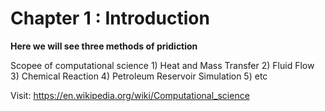 # Chapter 1 : Introduction 



**Here we will see three methods of pridiction** 


Scopee of computational science    1) Heat and Mass Transfer 2) Fluid Flow 3) Chemical Reaction 4) Petroleum Reservoir Simulation 5) etc 


Visit: https://en.wikipedia.org/wiki/Computational_science
